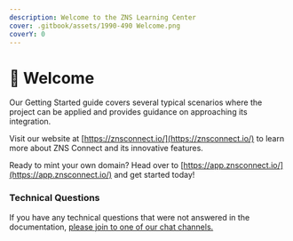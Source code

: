 ```yaml
---
description: Welcome to the ZNS Learning Center
cover: .gitbook/assets/1990-490 Welcome.png
coverY: 0
---
```


# 🔰 Welcome

Our Getting Started guide covers several typical scenarios where the project can be applied and provides guidance on approaching its integration.

Visit our website at [https://znsconnect.io/](https://znsconnect.io/) to learn more about ZNS Connect and its innovative features.

Ready to mint your own domain? Head over to [https://app.znsconnect.io/](https://app.znsconnect.io/) and get started today!

### Technical Questions

If you have any technical questions that were not answered in the documentation, [please join to  one of our chat channels.](technical-documentation/contact.md)
